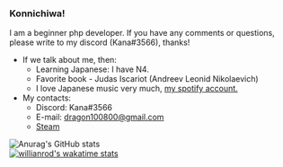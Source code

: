 ### Konnichiwa!
I am a beginner php developer. If you have any comments or questions, please write to my discord (Kana#3566), thanks!
+ If we talk about me, then:
    * Learning Japanese: I have N4.
    * Favorite book - Judas Iscariot (Andreev Leonid Nikolaevich)
    * I love Japanese music very much, [my spotify account.](https://open.spotify.com/user/iwzw7mu8kbeqszm8lc7jn88xk)
+ My contacts:
    + Discord: Kana#3566
    + E-mail: dragon100800@gmail.com
    + [Steam](https://steamcommunity.com/profiles/76561198096665890/ "Steam")




![Anurag's GitHub stats](https://github-readme-stats.vercel.app/api?username=KanaMonogatari&show_icons=true&theme=tokyonight)<br/>
[![willianrod's wakatime stats](https://github-readme-stats.vercel.app/api/wakatime?username=KanaMonogatari)](https://github.com/anuraghazra/github-readme-stats)

